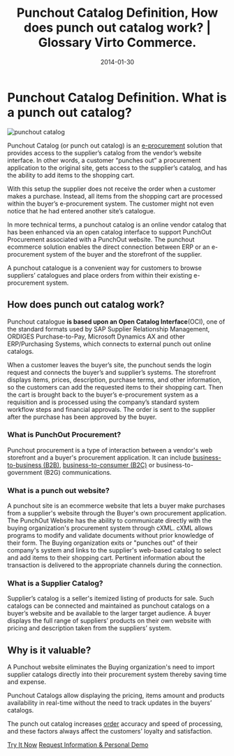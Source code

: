﻿---
title: Punchout Catalog Definition, How does punch out catalog work? | Glossary Virto Commerce.
description: How does punchout catalog work? The definition of punch out catalog. 
date: 2014-01-30
canonical: https://virtocommerce.com/glossary/punchout-catalog
permalink: glossary/punchout-catalog
ogimage: https://virtocommerce.com/assets/images/punchout-catalog.jpg
ogtitle: Punchout Catalog Definition, How does it work? Why is it valuable? | Glossary Virto Commerce.
ogsitename: Virtocommerce
twittercard: summary
twittertitle: Virto Commerce
twitterdescription: Virto Commerce is a powerful ecommerce platform that includes everything you need to create an online store and sell online. Try it free with Free Community License
twitterimage: https://virtocommerce.com/assets/images/punchout-catalog.jpg
twittersite: Virtocommerce
layout: glossary
tags : 
- glossary
- punchout-catalog
---
<div class="business-cnt">
	<div class="head __cart">
		<h1 class="title">Punchout Catalog Definition. What is a punch out catalog?</h1>
	</div>
    <div class="col-w">
        <div class="col __col-30 text" style="padding-right: 20px;">
            <img alt="punchout catalog" src="assets/images/punchout-catalog.jpg" />
        </div>
        <div class="col __col-70 text">
            <p>Punchout Catalog (or punch out catalog) is an <a href="{{ '/glossary/e-procurement-software' | absolute_url }}">e-procurement</a> solution that provides access to the supplier’s catalog from the vendor’s website interface. In other words, a customer “punches out” a procurement application to the original site, gets access to the supplier’s catalog, and has the ability to add items to  the shopping cart.</p>
            <p>With this setup the supplier does not receive the order when a customer makes a purchase. Instead, all items from the shopping cart are processed within the buyer’s e-procurement system. The customer  might not even notice that he had entered another site’s catalogue.</p>
        </div>
    </div>
    <div class="text">
        <p>In more technical terms, a punchout catalog is an online vendor catalog that has been enhanced via an open catalog interface to support PunchOut Procurement associated with a PunchOut website. The punchout ecommerce solution enables the direct connection between ERP or an e-procurement system of the buyer and the storefront of the supplier.</p>
        <p>A punchout catalogue is a convenient way for customers to browse suppliers’ catalogues and place orders from within their existing e-procurement system.</p>
	    <h2 class="sub-title">How does punch out catalog work?</h2>
	    <p>Punchout catalogue <strong>is based upon an Open Catalog Interface</strong>(OCI), one of the standard formats used by SAP Supplier Relationship Management, ORDIGES Purchase-to-Pay, Microsoft Dynamics AX and other ERP/Purchasing Systems, which connects to external punch out online catalogs.</p>
        <p>When a customer leaves the buyer’s site, the punchout sends the login request and connects the buyer’s and supplier’s systems. The storefront displays items, prices, description, purchase terms, and other information, so the customers can add the requested items to their shopping cart. Then the cart is brought back to the buyer’s e-procurement system as a requisition and is processed using the company’s standard system workflow steps and financial approvals. The order is sent to the supplier after the purchase has been approved by the buyer.</p>
	    <h3 class="sub-title">What is PunchOut Procurement?</h3>
	    <p>Punchout procurement is a type of interaction between a vendor's web storefront and a buyer's procurement application. It can include <a href="{{ '/glossary/what-is-b2b-ecommerce' | absolute_url }}">business-to-business (B2B)</a>, <a href="{{ '/glossary/what-is-b2c-ecommerce' | absolute_url }}">business-to-consumer (B2C)</a> or business-to-government (B2G) communications.</p>
	    <h3 class="sub-title">What is a punch out website?</h3>
	    <p>A punchout site is an ecommerce website that lets a buyer make purchases from a supplier's website  through the Buyer's own procurement application. The PunchOut Website has the ability to communicate directly with the buying organization's procurement system through cXML. cXML allows programs to modify and validate documents without prior knowledge of their form. The Buying organization exits or "punches out" of their company's system and links to the supplier's web-based catalog to select and add items to their shopping cart. Pertinent information about the transaction is delivered to the appropriate channels during the connection.</p>
	    <h3 class="sub-title">What is a Supplier Catalog?</h3>
	    <p>Supplier’s catalog is a seller's itemized listing of products for sale. Such catalogs can be connected and maintained as punchout catalogs on a buyer’s website and be available to the larger target audience. A buyer displays the full range of suppliers’ products on their own website with pricing and description taken from the suppliers’ system.</p>
	    <h2 class="sub-title">Why is it valuable?</h2>
	    <p>A Punchout website eliminates the Buying organization's need to import supplier catalogs directly into their procurement system thereby saving time and expense.</p>
        <p>Punchout Catalogs allow displaying the pricing, items amount and products availability in real-time without the need to track updates in the buyers’ catalogs.</p>
        <p>The punch out catalog increases <a href="{{ '/order-management-software' | absolute_url }}">order</a> accuracy and speed of processing, and these factors always affect the customers’ loyalty and satisfaction.</p>
    </div>
	<div class="buttons">
		<a class="button fill" href="/try-now">Try It Now</a>
		<a class="button fill" href="/contact-us">Request Information & Personal Demo</a>
	</div>
</div>
